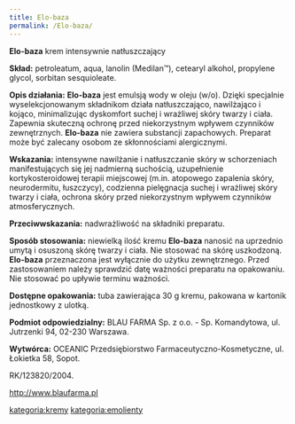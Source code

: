 ```yaml
---
title: Elo-baza
permalink: /Elo-baza/
---
```


**Elo-baza** krem intensywnie natłuszczający

**Skład:** petroleatum, aqua, lanolin (Medilan™), cetearyl alkohol, propylene glycol, sorbitan sesquioleate.

**Opis działania:** **Elo-baza** jest emulsją wody w oleju (w/o). Dzięki specjalnie wyselekcjonowanym składnikom działa natłuszczająco, nawilżająco i kojąco, minimalizując dyskomfort suchej i wrażliwej skóry twarzy i ciała. Zapewnia skuteczną ochronę przed niekorzystnym wpływem czynników zewnętrznych. **Elo-baza** nie zawiera substancji zapachowych. Preparat może być zalecany osobom ze skłonnościami alergicznymi.

**Wskazania:** intensywne nawilżanie i natłuszczanie skóry w schorzeniach manifestujących się jej nadmierną suchością, uzupełnienie kortykosteroidowej terapii miejscowej (m.in. atopowego zapalenia skóry, neurodermitu, łuszczycy), codzienna pielęgnacja suchej i wrażliwej skóry twarzy i ciała, ochrona skóry przed niekorzystnym wpływem czynników atmosferycznych.

**Przeciwwskazania:** nadwrażliwość na składniki preparatu.

**Sposób stosowania:** niewielką ilość kremu **Elo-baza** nanosić na uprzednio umytą i osuszoną skórę twarzy i ciała. Nie stosować na skórę uszkodzoną. **Elo-baza** przeznaczona jest wyłącznie do użytku zewnętrznego. Przed zastosowaniem należy sprawdzić datę ważności preparatu na opakowaniu. Nie stosować po upływie terminu ważności.

**Dostępne opakowania:** tuba zawierająca 30 g kremu, pakowana w kartonik jednostkowy z ulotką.

**Podmiot odpowiedzialny:** BLAU FARMA Sp. z o.o. - Sp. Komandytowa, ul. Jutrzenki 94, 02-230 Warszawa.

**Wytwórca:** OCEANIC Przedsiębiorstwo Farmaceutyczno-Kosmetyczne, ul. Łokietka 58, Sopot.

RK/123820/2004.

<http://www.blaufarma.pl>

[kategoria:kremy](/kategoria:kremy "wikilink") [kategoria:emolienty](/kategoria:emolienty "wikilink")